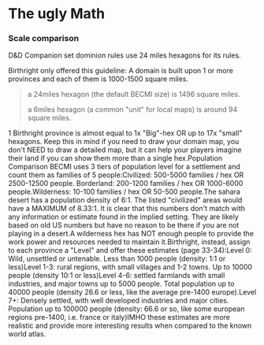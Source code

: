 # The ugly Math

### Scale comparison

D&D Companion set dominion rules use 24 miles hexagons for its rules. 

Birthright only offered this guideline: A domain is built upon 1 or more provinces and each of them is 1000-1500 square miles.

> a 24miles hexagon \(the default BECMI size\) is 1496 square miles.
>
> a 6miles hexagon \(a common "unit" for local maps\) is around 94 square miles.



1 Birthright province is almost equal to 1x "Big"-hex OR up to 17x "small" hexagons. Keep this in mind if you need to draw your domain map, you don't NEED to draw a detailed map, but it can help your players imagine their land if you can show them more than a single hex.Population Comparison BECMI uses 3 tiers of population level for a settlement and count them as families of 5 people:Civilized: 500-5000 families / hex OR 2500-12500 people. Borderland: 200-1200 families / hex OR 1000-6000 people.Wilderness: 10-100 families / hex OR 50-500 people.The sahara desert has a population density of 6:1.  The listed "civilized" areas would have a MAXIMUM of 8.33:1. It is clear that this numbers don't match with any information or estimate found in the implied setting. They are likely based on old US numbers but have no reason to be there if you are not playing in a desert.A wilderness hex has NOT enough people to provide the work power and resources needed to maintain it.Birthright, instead, assign to each province a "Level" and offer these estimates \(page 33-34\):Level 0: Wild, unsettled or untenable. Less than 1000 people \(density: 1:1 or less\)Level 1-3: rural regions, with small villages and 1-2 towns. Up to 10000 people \(density 10:1 or less\)Level 4-6: settled farmlands with small industries, and major towns up to 5000 people. Total population up to 40000 people \(density 26.6 or less, like the average pre-1400 europe\).Level 7+: Densely settled, with well developed industries and major cities. Population up to 100000 people \(density: 66.6 or so, like some european regions pre-1400, i.e. france or italy\)IMHO these estimates are more realistic and provide more interesting results when compared to the known world atlas.

